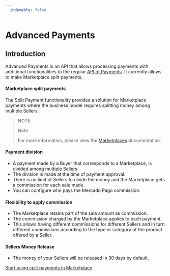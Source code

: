 ```yaml
---
  indexable: false
---
```


# Advanced Payments
## Introduction

Advanced Payments is an API that allows processing payments with additional functionalities to the regular [API of Payments](https://www.mercadopago[FAKER][URL][DOMAIN]/developers/en/guides/online-payments/checkout-api/introduction). It currently allows to make Marketplace split payments.

#### Marketplace split payments

The Split Payment functionality provides a solution for Marketplace payments where the business model requires splitting money among multiple Sellers.

> NOTE
>
> Note
>
> For more information, please view the [Marketplaces](https://www.mercadopago[FAKER][URL][DOMAIN]/developers/en/guides/online-payments/marketplace/checkout-api/introduction) documentation.

#### Payment division

* A payment made by a Buyer that corresponds to a Marketplace, is divided among multiple Sellers.
* The division is made at the time of payment approval.
* There is no limit of Sellers to divide the money and the Marketplace gets a commission for each sale made.
* You can configure who pays the Mercado Pago commission.

#### Flexibility to apply commission

* The Marketplace retains part of the sale amount as commission.
* The commission charged by the Marketplace applies to each payment.
* This allows having different commissions for different Sellers and in turn different commissions according to the type or category of the product offered by a Seller.

#### Sellers Money Release


* The money of your Sellers will be released in 30 days by default.

[Start using split payments in Marketplace](https://www.mercadopago[FAKER][URL][DOMAIN]/developers/en/guides/online-payments/marketplace/advanced-payments/receive-split-payments).
